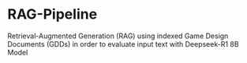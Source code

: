 # RAG-Pipeline
Retrieval-Augmented Generation (RAG) using indexed Game Design Documents (GDDs) in order to evaluate input text with Deepseek-R1 8B Model
